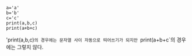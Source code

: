```
a='a'
b='b'
c='c'
print(a,b,c) 
print(a+b+c) 
```
'print(a,b,c)`의 경우에는 문자열 사이 자동으로 띄어쓰기가 되지만
`print(a+b+c`의 경우에는 그렇지 않다.
